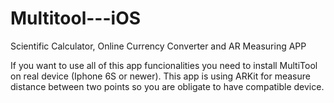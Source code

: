 # Multitool---iOS
Scientific Calculator, Online Currency Converter and AR Measuring APP

If you want to use all of this app funcionalities you need to install MultiTool on real device (Iphone 6S or newer). This app is using ARKit for measure distance between two points so you are obligate to have compatible device. 
